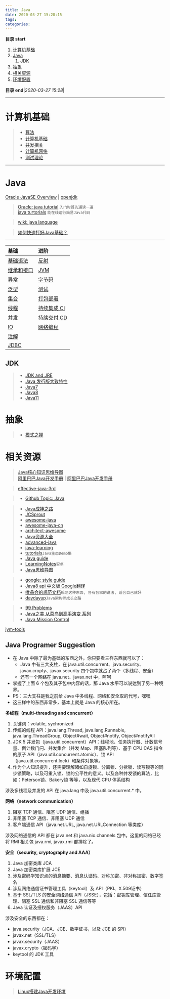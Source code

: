 ```yaml
---
title: Java
date: 2020-03-27 15:28:15
tags: 
categories: 
---
```


**目录 start**
 
1. [计算机基础](#计算机基础)
1. [Java](#java)
    1. [JDK](#jdk)
1. [抽象](#抽象)
1. [相关资源](#相关资源)
1. [环境配置](#环境配置)

**目录 end**|_2020-03-27 15:28_|
****************************************
# 计算机基础

>- [算法](/Skills/CS/Algorithm.md)  
>- [计算机基础](/Skills/CS/Computer.md)  
>- [并发相关](Skills/Councurrency/)  
>- [计算机网络](Skills/Network/)  
>- [测试理论](/Skills/Test/TestTheory.md)  

*************************************
# Java
[Oracle JavaSE Overview](http://www.oracle.com/technetwork/java/javase/overview/index.html) | [openjdk ](http://openjdk.java.net/)   

> [Oracle: java tutorial](https://docs.oracle.com/javase/tutorial/java/) `入门时首先通读一遍`  
> [java turtorials](https://www.geeksforgeeks.org/java-tutorials/) `能在线运行简易Java代码`

> [wiki: java language](https://en.wikipedia.org/wiki/Java_%28programming_language%29)  

> [如何快速打好Java基础？](https://www.zhihu.com/question/50904128)
********************

| 基础 | 进阶 |
|:----|:----|
| [基础语法](/Java/AdvancedLearning/JavaBasicSyntax.md)  | [反射](/Java/AdvancedLearning/JavaReflection.md)
| [继承和接口](/Java/AdvancedLearning/JavaInheritedAndInterface.md)  | [JVM](/Java/AdvancedLearning/JVM.md)
| [异常](/Java/AdvancedLearning/JavaException.md)  | [字节码](/Java/AdvancedLearning/JavaClass.md)
| [泛型](/Java/AdvancedLearning/JavaGenerics.md)  | [测试](/Java/Test/JavaTest.md)
| [集合](/Java/AdvancedLearning/JavaCollection.md)  | [打包部署](/Java/AdvancedLearning/JavaDeploy.md)
| [线程](/Java/AdvancedLearning/JavaThread.md)  | [持续集成 CI](/Skills/DevOps/ContinuousIntegration.md)
| [并发](/Java/AdvancedLearning/JavaConcurrency.md)  | [持续交付 CD](/Skills/DevOps/ContinuousDelivery.md)
| [IO](/Java/AdvancedLearning/JavaIO.md)  | [网络编程](/Java/AdvancedLearning/JavaNetwork.md)
| [注解](/Java/AdvancedLearning/JavaAnnotation.md)  | 
| [JDBC](/Java/AdvancedLearning/JDBC.md) |

## JDK
>- [JDK and JRE](/Java/AdvancedLearning/JDKAndJRE.md)
>- [Java 发行版大致特性](/Java/AdvancedLearning/JavaReleaseVersion.md)
>- [Java7](/Java/AdvancedLearning/Java7.md)
>- [Java8](/Java/AdvancedLearning/Java8.md)
>- [Java11](/Java/AdvancedLearning/Java11.md)

# 抽象
>- [模式之禅](/Java/DesignPattern.md)

# 相关资源
> [Java核心知识思维导图](https://gitee.com/gin9/MindMap)  
> [阿里巴巴Java开发手册](https://github.com/alibaba/p3c) | [阿里巴巴Java开发手册](/Java/AlibabaJavaStandard.md)  

> [effective-java-3rd ](https://github.com/sjsdfg/effective-java-3rd-chinese)  

>- [Github Topic: Java](https://github.com/topics/java)

>- [Java成神之路](https://github.com/hollischuang/toBeTopJavaer)
>- [JCSprout](https://github.com/crossoverJie/JCSprout)
>- [awesome-java](https://github.com/akullpp/awesome-java)
>- [awesome-java-cn](https://github.com/jobbole/awesome-java-cn)
>- [architect-awesome](https://github.com/xingshaocheng/architect-awesome)
>- [Java资源大全](http://www.codeceo.com/article/java-resource-collection.html)
>- [advanced-java](https://github.com/doocs/advanced-java)
>- [java-learning](https://github.com/brianway/java-learning)
>- [tutorials](https://github.com/eugenp/tutorials)`Java生态Demo集`
>- [Java guide](https://github.com/Snailclimb/JavaGuide)
>- [LearningNotes](https://github.com/francistao/LearningNotes)`安卓`
>- [Java思维导图](https://gitee.com/java-mindmap/mapSource)

>- [google: style guide](https://google.github.io/styleguide/javaguide.html)
>- [Java8 api 中文版 Google翻译](https://blog.fondme.cn/posts/21004/)
>- [唯品会的规范文档](https://github.com/vipshop/vjtools)`规范这种东西, 各有各家的说法, 适合自己就好`
>- [daydayup](https://github.com/ITDragonBlog/daydayup)`Java架构师成长之路`

>- [99 Problems](https://github.com/shekhargulati/99-problems)
>- [Java之美 从菜鸟到高手演变 系列](https://blog.csdn.net/zhangerqing/article/details/8245560)
>- [Java Mission Control](https://www.oracle.com/technetwork/java/javaseproducts/mission-control/java-mission-control-1998576.html)

[jvm-tools](https://github.com/aragozin/jvm-tools)


## Java Programer Suggestion

- 在 Java 中除了最为基础的东西之外，你只要看三样东西就可以了：
    - Java 中有三大支柱，在 java.util.concurrent、java.security、javax.cropty、javax.security 四个包中就占了两个（多线程、安全）
    - 还有一个网络在 java.net、javax.net 中，呵呵
- 掌握了上面 6 个包及其子包中内容的话，那 Java 水平可以说达到了另一种境界。
- PS：三大支柱是我之前给 Java 中多线程、网络和安全取的代号，嘿嘿
- 这三样中的东西非常多，基本上就是 Java 的核心所在。

**多线程（multi-threading and concurrent）**

1. 关键词：volatile, sychronized
2. 传统的线程 API：java.lang.Thread, java.lang.Runnable, java.lang.ThreadGroup, Object#wait, Object#notify, Object#notifyAll
3. JDK 5 并发包（java.util.concurrent）API：线程池、任务执行器、计数信号量、倒计数门闩、并发集合（并发 Map、阻塞队列等）、基于 CPU CAS 指令的原子 API（java.util.concurrent.atomic）、锁 API（java.util.concurrent.lock）和条件对象等。
4. 作为个人知识提升，还需要理解诸如自旋锁、分离锁、分拆锁、读写锁等的同步锁策略，以及可重入锁、锁的公平性的意义。以及各种并发锁的算法，比如：Peterson锁、Bakery锁 等等，以及现代 CPU 体系结构

涉及多线程及并发的 API 在 java.lang 中及 java.util.concurrent.* 中。

**网络（network communication）**

1. 阻塞 TCP 通信、阻塞 UDP 通信、组播
2. 非阻塞 TCP 通信、非阻塞 UDP 通信
3. 客户端通信 API（java.net.URL, java.net.URLConnection 等类库）

涉及网络通信的 API 都在 java.net 和 java.nio.channels 包中。这里的网络已经将 RMI 相关包 java.rmi, javax.rmi 都排除了。

**安全（security, cryptography and AAA）**

1. Java 加密类库 JCA
2. Java 加密类库扩展 JCE
3. 涉及密码学知识点的消息摘要、消息认证码、对称加密、非对称加密、数字签名
4. 涉及网络通信证书管理工具（keytool）及 API（PKI、X.509证书）
5. 基于 SSL/TLS 的安全网络通信 API（JSSE），包括：密钥库管理、信任库管理、阻塞 SSL 通信和非阻塞 SSL 通信等等
6. Java 认证及授权服务（JAAS）API

涉及安全的东西都在：

- java.security（JCA、JCE、数字证书，以及 JCE 的 SPI）
- javax.net（SSL/TLS）
- javax.security（JAAS）
- javax.crypto（密码学）
- keytool 的 JDK 工具 


# 环境配置
> [Linux搭建Java开发环境](/Linux/JavaDevInit.md)
